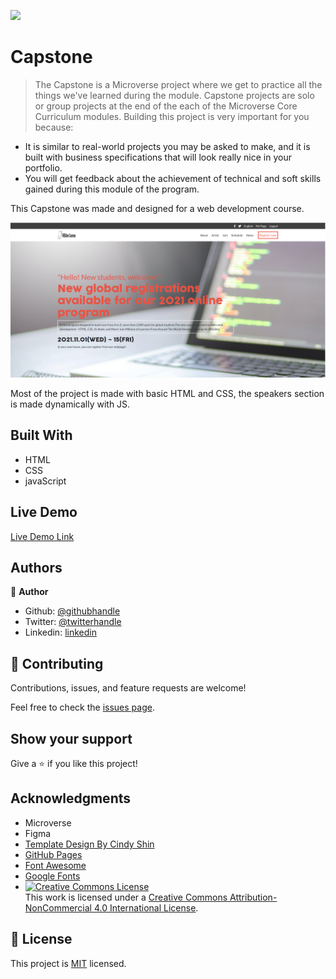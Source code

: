 ![](https://img.shields.io/badge/Microverse-blueviolet)

# Capstone

> The Capstone is a Microverse project where we get to practice all the things we've learned during the module. Capstone projects are solo or group projects at the end of the each of the Microverse Core Curriculum modules. Building this project is very important for you because:

   - It is similar to real-world projects you may be asked to make, and it is built with business specifications that will look really nice in your portfolio.
   - You will get feedback about the achievement of technical and soft skills gained during this module of the program.

  This Capstone was made and designed for a web development course.


![screenshot](assets/desktopSite.png)

Most of the project is made with basic HTML and CSS, the speakers section is made dynamically with JS.

## Built With

- HTML
- CSS
- javaScript

## Live Demo

[Live Demo Link](https://jbirdl86.github.io/Capstone/)


## Authors

👤 **Author**

- Github: [@githubhandle](https://github.com/JbirdL86)
- Twitter: [@twitterhandle](https://twitter.com/JuanLui06498455)
- Linkedin: [linkedin](https://www.linkedin.com/in/juan-luis-0551921aa/)



## 🤝 Contributing

Contributions, issues, and feature requests are welcome!

Feel free to check the [issues page](https://github.com/JbirdL86/Capstone/issues).

## Show your support

Give a ⭐️ if you like this project!

## Acknowledgments

- Microverse
- Figma 
- [Template Design By Cindy Shin](https://www.behance.net/adagio07)
- [GitHub Pages](https://pages.github.com)
- [Font Awesome](https://fontawesome.com)
- [Google Fonts](https://fonts.google.com/)
- <a rel="license" href="http://creativecommons.org/licenses/by-nc/4.0/"><img alt="Creative Commons License" style="border-width:0" src="https://i.creativecommons.org/l/by-nc/4.0/80x15.png" /></a><br />This work is licensed under a <a rel="license" href="http://creativecommons.org/licenses/by-nc/4.0/">Creative Commons Attribution-NonCommercial 4.0 International License</a>.

## 📝 License

This project is [MIT](./MIT.md) licensed.

